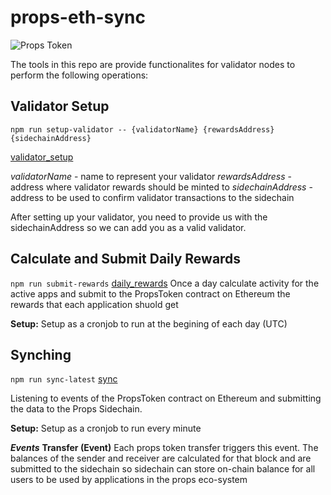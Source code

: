 # props-eth-sync

![Props Token](https://propsproject.com/static/images/main-logo.png)

The tools in this repo are provide functionalites for validator nodes to perform the following operations:

## Validator Setup
```npm run setup-validator -- {validatorName} {rewardsAddress} {sidechainAddress}```

[validator_setup](./lib/services/validator_setup.ts)

*validatorName* - name to represent your validator
*rewardsAddress* - address where validator rewards should be minted to
*sidechainAddress* - address to be used to confirm validator transactions to the sidechain

After setting up your validator, you need to provide us with the sidechainAddress so we can add you as a valid validator.

## Calculate and Submit Daily Rewards
```npm run submit-rewards```
[daily_rewards](./lib/services/daily_rewards.ts)
Once a day calculate activity for the active apps and submit to the PropsToken contract on Ethereum the rewards that each application shuold get

**Setup:**
Setup as a cronjob to run at the begining of each day (UTC)

## Synching
```npm run sync-latest```
[sync](./lib/services/sync.ts)

Listening to events of the PropsToken contract on Ethereum and submitting the data to the Props Sidechain.

**Setup:**
Setup as a cronjob to run every minute

***Events***
**Transfer (Event)**
Each props token transfer triggers this event. The balances of the sender and receiver are calculated for that block and are submitted to the sidechain so sidechain can store on-chain balance for all users to be used by applications in the props eco-system


